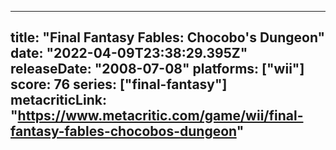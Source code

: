 
---
title: "Final Fantasy Fables: Chocobo's Dungeon"
date: "2022-04-09T23:38:29.395Z"
releaseDate: "2008-07-08"
platforms: ["wii"]
score: 76
series: ["final-fantasy"]
metacriticLink: "https://www.metacritic.com/game/wii/final-fantasy-fables-chocobos-dungeon"
---
